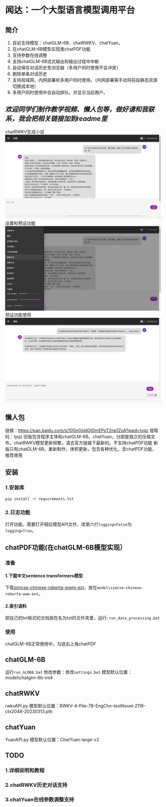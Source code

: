 # 闻达：一个大型语言模型调用平台
## 简介
1. 目前支持模型：chatGLM-6B、chatRWKV、chatYuan。
2. 在chatGLM-6B模型实现类chatPDF功能
3. 支持参数在线调整
4. 支持chatGLM-6B流式输出和输出过程中中断
5. 自动保存对话历史至浏览器（多用户同时使用不会冲突）
6. 删除单条对话历史
7. 支持局域网、内网部署和多用户同时使用。（内网部署需手动将前段静态资源切换成本地）
8. 多用户同时使用中会自动排队，并显示当前用户。

*欢迎同学们制作教学视频、懒人包等，做好请和我联系，我会把相关链接加到readme里*
---
chatRWKV生成小说
![chatRWKV生成小说](imgs/novel.png)
设置和预设功能
![设置和预设功能](imgs/setting.png)
预设功能使用
![预设功能使用](imgs/func.png)

## 懒人包
链接：https://pan.baidu.com/s/105nOsldGt5mEPoT2np1ZoA?pwd=lyqz 
提取码：lyqz
旧版包含程序主体和chatGLM-6B、chatYuan，分部是独立的压缩文件。chatRWKV模型更新频繁，请去官方链接下最新的。不支持chatPDF功能
新版只有chatGLM-6B，重新制作，体积更新，包含各种优化，含chatPDF功能，推荐使用
## 安装
### 1.安装库
```pip install -r requirements.txt```
### 2.日志功能
打开功能，需要打开相应模型API文件，改第六行`logging=False`为`logging=True`。
## chatPDF功能(在chatGLM-6B模型实现）
### 准备
#### 1.下载中文sentence transformers模型
下载[simcse-chinese-roberta-wwm-ext](https://huggingface.co/cyclone/simcse-chinese-roberta-wwm-ext)，放在`model\simcse-chinese-roberta-wwm-ext`。
#### 2.索引语料
把自己的txt格式的文档放在名为txt的文件夹里，运行:
```run_data_processing.bat```
### 使用
chatGLM-6B正常使用中，勾选右上角chatPDF
## chatGLM-6B
运行`run_GLM6B.bat`
修改参数：修改`settings.bat`
模型默认位置：model\chatglm-6b-int4
## chatRWKV
rwkvAPI.py 
模型默认位置：RWKV-4-Pile-7B-EngChn-testNovel-2119-ctx2048-20230313.pth
## chatYuan
YuanAPI.py
模型默认位置：ChatYuan-large-v2
## TODO
### 1.详细说明和教程
### 2.chatRWKV历史对话支持
### 3.chatYuan在线参数调整支持

